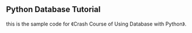 ## Python Database Tutorial

this is the sample code for 《Crash Course of Using Database with Python》.

